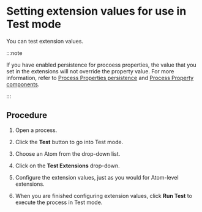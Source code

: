 # Setting extension values for use in Test mode

<head>
  <meta name="guidename" content="Integration"/>
  <meta name="context" content="GUID-bab6a984-6687-4fc1-b6f8-daf4d2eda751"/>
</head>

You can test extension values.

:::note

If you have enabled persistence for procoess properties, the value that you set in the extensions will not override the property value. For more information, refer to [Process Properties persistence](./c-atm-Process_Properties_persistence_b1bee14e-607f-4b80-94db-481a0b04f69d.md) and [Process Property components](./c-atm-Process_Property_components_0b0a1f0f-d712-4087-a163-35dcdc214e7a.md).

:::

## Procedure

1. Open a process.

2. Click the **Test** button to go into Test mode.

3. Choose an Atom from the drop-down list.

4. Click on the **Test Extensions** drop-down.

5. Configure the extension values, just as you would for Atom-level extensions.

6. When you are finished configuring extension values, click **Run Test** to execute the process in Test mode.
